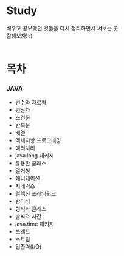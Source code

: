 # Study
배우고 공부했던 것들을 다시 정리하면서 써보는 곳 <br/>
잘해보자! :)
 <br/>
 <br/>
# 목차
### JAVA
- 변수와 자료형
- 연산자
- 조건문
- 반복문
- 배열
- 객체지향 프로그래밍
- 예외처리
- java.lang 패키지
- 유용한 클래스
- 열거형
- 애너테이션
- 지네릭스
- 컬렉션 프레임워크
- 람다식
- 형식화 클래스
- 날짜와 시간
- java.time 패키지
- 쓰레드
- 스트림
- 입출력(I/O)


